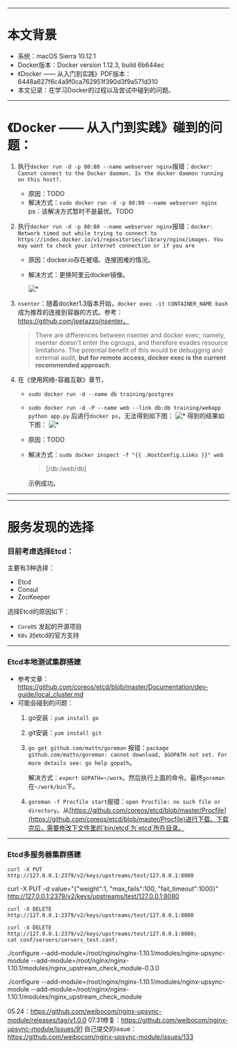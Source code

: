 -------

# 本文背景
* 系统：macOS Sierra 10.12.1
* Docker版本：Docker version 1.12.3, build 6b644ec
* 《Docker —— 从入门到实践》PDF版本：6448a627f6c4a9f0ca762951f390d3f9a571d310
* 本文记录：在学习Docker的过程以及尝试中碰到的问题。

-------

# 《Docker —— 从入门到实践》碰到的问题：
1. 执行`docker run -d -p 80:80 --name webserver nginx`报错：`docker: Cannot connect to the Docker daemon. Is the docker daemon running on this host?.`

    * 原因：TODO
    * 解决方式：`sudo docker run -d -p 80:80 --name webserver nginx`
    ps：该解决方式暂时不是最优。TODO
    
2. 执行`docker run -d -p 80:80 --name webserver nginx`报错：`docker: Network timed out while trying to connect to https://index.docker.io/v1/repositories/library/nginx/images. You may want to check your internet connection or if you are`

    * 原因：docker.io存在被墙、连接困难的情况。
    * 解决方式：更换阿里云docker镜像。
            
        ![*](images/008CD83F-DF1E-470C-8192-5B5D0F9DFE70.png)
3. `nsenter`：随着docker1.3版本开始，`docker exec -it CONTAINER_NAME bash`成为推荐的连接到容器的方式。参考：https://github.com/jpetazzo/nsenter。
    > There are differences between nsenter and docker exec; namely, nsenter doesn't enter the cgroups, and therefore evades resource limitations. The potential benefit of this would be debugging and external audit, **but for remote access, docker exec is the current recommended approach**.
4. 在《使用网络-容器互联》章节， 
    * `sudo docker run -d --name db training/postgres`
    * `sudo docker run -d -P --name web --link db:db training/webapp python app.py`
    后进行`docker ps`，无法得到如下图：
            ![*](images/4A097CA8-F4DC-44AA-91D0-C4397C753576.png)
    得到的结果如下图：
            ![*](images/452D8BD2-8FDF-45F2-B3D8-BA8BF04BE294.png)
    * 原因：TODO
    * 解决方式：`sudo docker inspect -f "{{ .HostConfig.Links }}" web`
        > [/db:/web/db]
        
        示例成功。
 
 
-------
-------

       
# 服务发现的选择

### 目前考虑选择Etcd：

主要有3种选择：    

* Etcd
* Consul
* ZooKeeper

选择Etcd的原因如下：

* `CoreOS` 发起的开源项目
* `K8s` 对etcd的官方支持

-------

### Etcd本地测试集群搭建
    
* 参考文章：https://github.com/coreos/etcd/blob/master/Documentation/dev-guide/local_cluster.md  
* 可能会碰到的问题： 
    1. go安装：`yum install go`
    2. git安装：`yum install git`
    3. `go get github.com/mattn/goreman` 报错：`package github.com/mattn/goreman: cannot download, $GOPATH not set. For more details see: go help gopath`。
    
        解决方式：`export GOPATH=~/work`。然后执行上面的命令。最终`goreman`在`~/work/bin`下。
    4. `goreman -f Procfile start`报错：`open Procfile: no such file or directory`。从[https://github.com/coreos/etcd/blob/master/Procfile](https://github.com/coreos/etcd/blob/master/Procfile)进行下载。下载完后，需要修改下文件里的`bin/etcd`为`etcd`所在目录。

-------

### Etcd多服务器集群搭建     



    curl -X PUT http://127.0.0.1:2379/v2/keys/upstreams/test/127.0.0.1:8080


curl -X PUT -d value="{\"weight\":1, \"max_fails\":100, \"fail_timeout\":1000}" http://127.0.0.1:2379/v2/keys/upstreams/test/127.0.0.1:8080


    curl -X DELETE http://127.0.0.1:2379/v2/keys/upstreams/test/127.0.0.1:8080

    curl -X DELETE http://127.0.0.1:2379/v2/keys/upstreams/test/127.0.0.1:8080;
    cat conf/servers/servers_test.conf;

./configure --add-module=/root/nginx/nginx-1.10.1/modules/nginx-upsync-module --add-module=/root/nginx/nginx-1.10.1/modules/nginx_upstream_check_module-0.3.0

./configure --add-module=/root/nginx/nginx-1.10.1/modules/nginx-upsync-module --add-module=/root/nginx/nginx-1.10.1/modules/nginx_upstream_check_module

05.24：https://github.com/weibocom/nginx-upsync-module/releases/tag/v1.0.0
07.31修复：https://github.com/weibocom/nginx-upsync-module/issues/91
自己提交的issue：https://github.com/weibocom/nginx-upsync-module/issues/133


